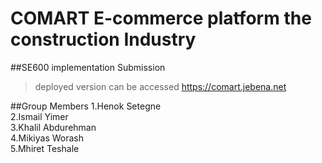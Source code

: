 # COMART E-commerce platform the construction Industry

##SE600 implementation Submission <br/>
>deployed version can be accessed https://comart.jebena.net <br />

##Group Members
1.Henok Setegne <br />
2.Ismail Yimer <br />
3.Khalil Abdurehman <br />
4.Mikiyas Worash <br />
5.Mhiret Teshale
